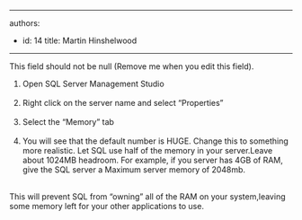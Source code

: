 

---
authors:
  - id: 14
    title: Martin Hinshelwood
---




<span class='intro'> This field should not be null (Remove me when you edit this field). </span>


  <ol>
    <li>Open SQL Server Management Studio<br>
    <img alt="" src="/Standards/ITAndNetworking/RulesToBetterSQLServerAdministration/PublishingImages/SQLServerManagementStudio_small.jpg" /> </li>
    <li>Right click on the server name and select “Properties”<br>
    <img alt="" src="/Standards/ITAndNetworking/RulesToBetterSQLServerAdministration/PublishingImages/Properties_small.jpg" /> </li>
    <li>Select the “Memory” tab <br>
    <img alt="" src="/Standards/ITAndNetworking/RulesToBetterSQLServerAdministration/PublishingImages/MemoryTab_small.jpg" /> </li>
    <li>You will see that the default number is HUGE. Change this to something more realistic. Let SQL use half of the memory in your server.Leave about 1024MB headroom. For example, if you server has 4GB of RAM, give the SQL server a Maximum server memory of 2048mb.<br>
    <img alt="" src="/Standards/ITAndNetworking/RulesToBetterSQLServerAdministration/PublishingImages/DefaultNumber_small.jpg" /> </li>
</ol>
This will prevent SQL from “owning” all of the RAM on your system,leaving some memory left for your other applications to use. 



